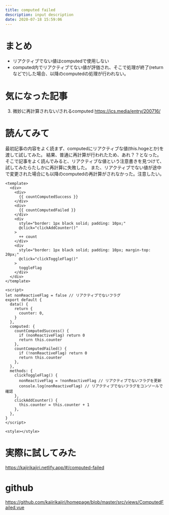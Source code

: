 ```yaml
---
title: computed failed
description: input description
date: 2020-07-18 15:59:06
---
```


# まとめ
* リアクティブでない値はcomputedで使用しない
* computed内でリアクティブてない値が評価され、そこで処理が終了(returnなどで)した場合、以降のcomputedの処理が行われない。

# 気になった記事
3. 微妙に再計算されない/されるcomputed
https://ics.media/entry/200716/

# 読んてみて
最初記事の内容をよく読まず、computedにリアクティブな値(this.hogeとか)を渡して試してみた。
結果、普通に再計算が行われたため、あれ？？となった。
そこで記事をよく読んでみると、リアクティブな値という注意書きを見つけて、試してみたらたしかに再計算に失敗した。
また、リアクティブでない値が途中で変更された場合にも以降のcomputedの再計算がされなかった。注意したい。

```
<template>
  <div>
    <div>
      {{ countComputedSuccess }}
    </div>
    <div>
      {{ countComputedFailed }}
    </div>
    <div
      style="border: 1px black solid; padding: 10px;"
      @click="clickAddCounter()"
    >
      ++ count
    </div>
    <div
      style="border: 1px black solid; padding: 10px; margin-top: 20px;"
      @click="clickToggleFlag()"
    >
      toggleFlag
    </div>
  </div>
</template>

<script>
let nonReactiveFlag = false // リアクティブでないフラグ
export default {
  data() {
    return {
      counter: 0,
    }
  },
  computed: {
    countComputedSuccess() {
      if (nonReactiveFlag) return 0
      return this.counter
    },
    countComputedFailed() {
      if (!nonReactiveFlag) return 0
      return this.counter
    },
  },
  methods: {
    clickToggleFlag() {
      nonReactiveFlag = !nonReactiveFlag // リアクティブでないフラグを更新
      console.log(nonReactiveFlag) // リアクティブでないフラグをコンソールで確認
    },
    clickAddCounter() {
      this.counter = this.counter + 1
    },
  },
}
</script>

<style></style>

```

# 実際に試してみた
https://kajirikajiri.netlify.app/#/computed-failed

# github
https://github.com/kajirikajiri/homepage/blob/master/src/views/ComputedFailed.vue